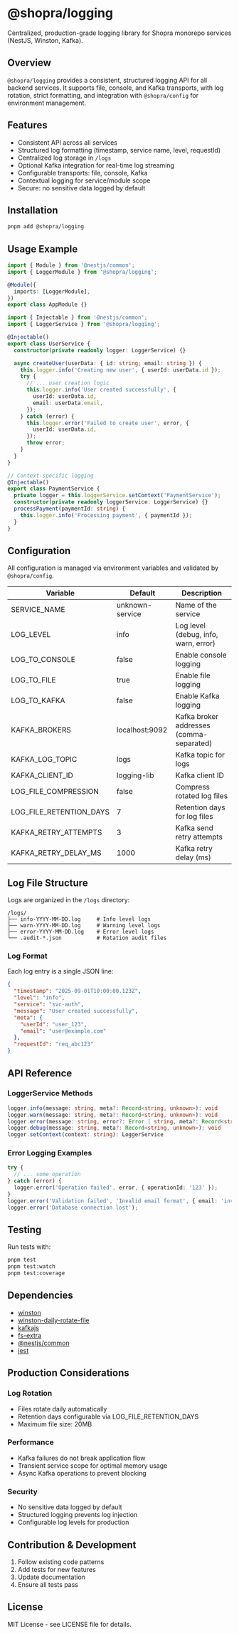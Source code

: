 # @shopra/logging

Centralized, production-grade logging library for Shopra monorepo services (NestJS, Winston, Kafka).

## Overview

`@shopra/logging` provides a consistent, structured logging API for all backend services. It supports file, console, and Kafka transports, with log rotation, strict formatting, and integration with `@shopra/config` for environment management.

## Features

- Consistent API across all services
- Structured log formatting (timestamp, service name, level, requestId)
- Centralized log storage in `/logs`
- Optional Kafka integration for real-time log streaming
- Configurable transports: file, console, Kafka
- Contextual logging for service/module scope
- Secure: no sensitive data logged by default

## Installation

```bash
pnpm add @shopra/logging
```

## Usage Example

```typescript
import { Module } from '@nestjs/common';
import { LoggerModule } from '@shopra/logging';

@Module({
  imports: [LoggerModule],
})
export class AppModule {}

import { Injectable } from '@nestjs/common';
import { LoggerService } from '@shopra/logging';

@Injectable()
export class UserService {
  constructor(private readonly logger: LoggerService) {}

  async createUser(userData: { id: string; email: string }) {
    this.logger.info('Creating new user', { userId: userData.id });
    try {
      // ... user creation logic
      this.logger.info('User created successfully', {
        userId: userData.id,
        email: userData.email,
      });
    } catch (error) {
      this.logger.error('Failed to create user', error, {
        userId: userData.id,
      });
      throw error;
    }
  }
}

// Context-specific logging
@Injectable()
export class PaymentService {
  private logger = this.loggerService.setContext('PaymentService');
  constructor(private readonly loggerService: LoggerService) {}
  processPayment(paymentId: string) {
    this.logger.info('Processing payment', { paymentId });
  }
}
```

## Configuration

All configuration is managed via environment variables and validated by `@shopra/config`.

| Variable                | Default         | Description                              |
| ----------------------- | --------------- | ---------------------------------------- |
| SERVICE_NAME            | unknown-service | Name of the service                      |
| LOG_LEVEL               | info            | Log level (debug, info, warn, error)     |
| LOG_TO_CONSOLE          | false           | Enable console logging                   |
| LOG_TO_FILE             | true            | Enable file logging                      |
| LOG_TO_KAFKA            | false           | Enable Kafka logging                     |
| KAFKA_BROKERS           | localhost:9092  | Kafka broker addresses (comma-separated) |
| KAFKA_LOG_TOPIC         | logs            | Kafka topic for logs                     |
| KAFKA_CLIENT_ID         | logging-lib     | Kafka client ID                          |
| LOG_FILE_COMPRESSION    | false           | Compress rotated log files               |
| LOG_FILE_RETENTION_DAYS | 7               | Retention days for log files             |
| KAFKA_RETRY_ATTEMPTS    | 3               | Kafka send retry attempts                |
| KAFKA_RETRY_DELAY_MS    | 1000            | Kafka retry delay (ms)                   |

## Log File Structure

Logs are organized in the `/logs` directory:

```
/logs/
├── info-YYYY-MM-DD.log     # Info level logs
├── warn-YYYY-MM-DD.log     # Warning level logs
├── error-YYYY-MM-DD.log    # Error level logs
└── .audit-*.json           # Rotation audit files
```

### Log Format

Each log entry is a single JSON line:

```json
{
  "timestamp": "2025-09-01T10:00:00.123Z",
  "level": "info",
  "service": "svc-auth",
  "message": "User created successfully",
  "meta": {
    "userId": "user_123",
    "email": "user@example.com"
  },
  "requestId": "req_abc123"
}
```

## API Reference

### LoggerService Methods

```typescript
logger.info(message: string, meta?: Record<string, unknown>): void
logger.warn(message: string, meta?: Record<string, unknown>): void
logger.error(message: string, error?: Error | string, meta?: Record<string, unknown>): void
logger.debug(message: string, meta?: Record<string, unknown>): void
logger.setContext(context: string): LoggerService
```

### Error Logging Examples

```typescript
try {
  // ... some operation
} catch (error) {
  logger.error('Operation failed', error, { operationId: '123' });
}
logger.error('Validation failed', 'Invalid email format', { email: 'invalid-email' });
logger.error('Database connection lost');
```

## Testing

Run tests with:

```bash
pnpm test
pnpm test:watch
pnpm test:coverage
```

## Dependencies

- [winston](https://github.com/winstonjs/winston)
- [winston-daily-rotate-file](https://github.com/winstonjs/winston-daily-rotate-file)
- [kafkajs](https://kafka.js.org/)
- [fs-extra](https://github.com/jprichardson/node-fs-extra)
- [@nestjs/common](https://docs.nestjs.com/)
- [jest](https://jestjs.io/)

## Production Considerations

### Log Rotation

- Files rotate daily automatically
- Retention days configurable via LOG_FILE_RETENTION_DAYS
- Maximum file size: 20MB

### Performance

- Kafka failures do not break application flow
- Transient service scope for optimal memory usage
- Async Kafka operations to prevent blocking

### Security

- No sensitive data logged by default
- Structured logging prevents log injection
- Configurable log levels for production

## Contribution & Development

1. Follow existing code patterns
2. Add tests for new features
3. Update documentation
4. Ensure all tests pass

## License

MIT License - see LICENSE file for details.
